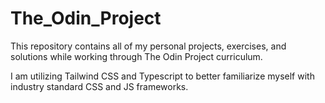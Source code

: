 # The_Odin_Project

This repository contains all of my personal projects, exercises, and solutions while working through The Odin Project curriculum.

I am utilizing Tailwind CSS and Typescript to better familiarize myself with industry standard CSS and JS frameworks.